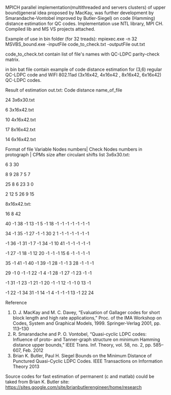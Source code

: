 MPICH parallel implementation(multithreaded and servers clusters) of upper bound(general idea proposed by MacKay, was further development by Smarandache-Vontobel improved by Butler-Siegel) on code (Hamming) distance estimation for  QC codes. Implementation use NTL library, MPI CH. Compiled lib and MS VS projects attached. 





Example of use in bin folder (for 32 treads): mpiexec.exe -n 32 MSVBS_bound.exe -inputFile code_to_check.txt -outputFile out.txt

code_to_check.txt contain list of file's names with QC-LDPC  parity-check matrix.

in bin bat file contain example of code distance estimation for (3,6) regular QC-LDPC code and  WIFI 802.11ad (3x16x42, 4x16x42 , 8x16x42, 6x16x42) QC-LDPC codes.

Result of estimation out.txt:
Code distance name_of_file 

24 3x6x30.txt


6 3x16x42.txt


10 4x16x42.txt


17 8x16x42.txt


14 6x16x42.txt

Format of file
Variable Nodes numbers| Check Nodes numbers in protograph | CPMs size
after circulant shifts list
3x6x30.txt:


6 3 30


8 9 28 7 5 7	

25 8 6 23 3 0


2 12 5 26 9 15	

8x16x42.txt:


16 8 42


40 -1 38 -1 13 -1 5 -1 18 -1 -1 -1 -1 -1 -1 -1


34 -1 35 -1 27 -1 -1 30 2 1 -1 -1 -1 -1 -1 -1


-1 36 -1 31 -1 7 -1 34 -1 10 41 -1 -1 -1 -1 -1


-1 27 -1 18 -1 12 20 -1 -1 -1 15 6 -1 -1 -1 -1


35 -1 41 -1 40 -1 39 -1 28 -1 -1 3 28 -1 -1 -1


29 -1 0 -1 -1 22 -1 4 -1 28 -1 27 -1 23 -1 -1


-1 31 -1 23 -1 21 -1 20 -1 -1 12 -1 -1 0 13 -1


-1 22 -1 34 31 -1 14 -1 4 -1 -1 -1 13 -1 22 24


Reference
1. D. J. MacKay and M. C. Davey, “Evaluation of Gallager codes for short block length and high rate applications,” Proc. of the IMA Workshop on Codes, System and Graphical Models, 1999. Springer-Verlag 2001, pp. 113–130
2. R. Smarandache and P. O. Vontobel, “Quasi-cyclic LDPC codes: Influence of proto- and Tanner-graph structure on minimum Hamming distance upper bounds,” IEEE Trans. Inf. Theory, vol. 58, no. 2, pp. 585–607, Feb. 2012
3. Brian K. Butler, Paul H. Siegel Bounds on the Minimum Distance of Punctured Quasi-Cyclic LDPC Codes. IEEE Transactions on Information Theory 2013

Source codes for fast estimation of permanent (c and matlab) could be taked from Brian K. Butler site: https://sites.google.com/site/brianbutlerengineer/home/research
